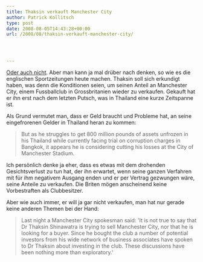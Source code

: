 ```yaml
---
title: Thaksin verkauft Manchester City
author: Patrick Kollitsch
type: post
date: 2008-08-05T14:43:28+00:00
url: /2008/08/thaksin-verkauft-manchester-city/




---
```

[Oder auch nicht][1]. Aber man kann ja mal drüber nach denken, so wie es die englischen Sportzeitungen heute machen. Thaksin soll sich erkundigt haben, was denn die Konditionen seien, um seinen Anteil an Manchester City, einem Fussballclub in Grossbritanien wieder zu verkaufen. Gekauft hat er ihn erst nach dem letzten Putsch, was in Thailand eine kurze Zeitspanne ist.

Als Grund vermutet man, dass er Geld braucht und Probleme hat, an seine eingefrorenen Gelder in Thailand heran zu kommen:

> But as he struggles to get 800 million pounds of assets unfrozen in his Thailand while currently facing trial on corruption charges in Bangkok, it appears he is considering cutting his losses at the City of Manchester Stadium.

Ich persönlich denke ja eher, dass es etwas mit dem drohenden Gesichtsverlust zu tun hat, der ihn erwartet, wenn seine ganzen Verfahren mit für ihm negativem Ausgang enden und er per Vertrag gezwungen wäre, seine Anteile zu verkaufen. Die Briten mögen anscheinend keine Vorbestraften als Clubbesitzer. 

Aber wie auch immer, er will ja gar nicht verkaufen, man hat nur gerade keine anderen Themen bei der Hand:

> Last night a Manchester City spokesman said: 'It is not true to say that Dr Thaksin Shinawatra is trying to sell Manchester City, nor that he is looking for a buyer. Since he bought the club a number of potential investors from his wide network of business associates have spoken to Dr Thaksin about investing in the club. These discussions have been nothing more than exploratory.'

 [1]: http://www.nationmultimedia.com/2008/08/06/headlines/headlines_30079893.php